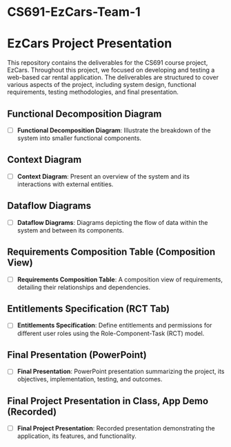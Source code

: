 # CS691-EzCars-Team-1
# EzCars Project Presentation

This repository contains the deliverables for the CS691 course project, EzCars. Throughout this project, we focused on developing and testing a web-based car rental application. The deliverables are structured to cover various aspects of the project, including system design, functional requirements, testing methodologies, and final presentation.

## Functional Decomposition Diagram
- [ ] **Functional Decomposition Diagram**: Illustrate the breakdown of the system into smaller functional components.
  
## Context Diagram
- [ ] **Context Diagram**: Present an overview of the system and its interactions with external entities.
  
## Dataflow Diagrams
- [ ] **Dataflow Diagrams**: Diagrams depicting the flow of data within the system and between its components.
  
## Requirements Composition Table (Composition View)
- [ ] **Requirements Composition Table**: A composition view of requirements, detailing their relationships and dependencies.
  
## Entitlements Specification (RCT Tab)
- [ ] **Entitlements Specification**: Define entitlements and permissions for different user roles using the Role-Component-Task (RCT) model.

## Final Presentation (PowerPoint)
- [ ] **Final Presentation**: PowerPoint presentation summarizing the project, its objectives, implementation, testing, and outcomes.
  
## Final Project Presentation in Class, App Demo (Recorded)
- [ ] **Final Project Presentation**: Recorded presentation demonstrating the application, its features, and functionality.
